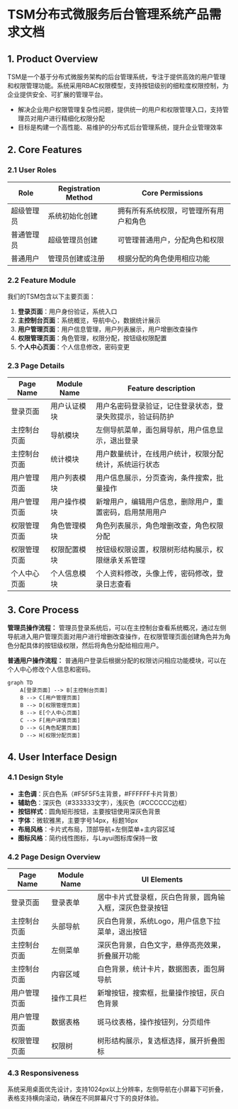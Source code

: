 # TSM分布式微服务后台管理系统产品需求文档

## 1. Product Overview
TSM是一个基于分布式微服务架构的后台管理系统，专注于提供高效的用户管理和权限管理功能。系统采用RBAC权限模型，支持按钮级别的细粒度权限控制，为企业提供安全、可扩展的管理平台。
- 解决企业用户权限管理复杂性问题，提供统一的用户和权限管理入口，支持管理员对用户进行精细化权限分配
- 目标是构建一个高性能、易维护的分布式后台管理系统，提升企业管理效率

## 2. Core Features

### 2.1 User Roles
| Role | Registration Method | Core Permissions |
|------|---------------------|------------------|
| 超级管理员 | 系统初始化创建 | 拥有所有系统权限，可管理所有用户和角色 |
| 普通管理员 | 超级管理员创建 | 可管理普通用户，分配角色和权限 |
| 普通用户 | 管理员创建或注册 | 根据分配的角色使用相应功能 |

### 2.2 Feature Module
我们的TSM包含以下主要页面：
1. **登录页面**：用户身份验证，系统入口
2. **主控制台页面**：系统概览，导航中心，数据统计展示
3. **用户管理页面**：用户信息管理，用户列表展示，用户增删改查操作
4. **权限管理页面**：角色管理，权限分配，按钮级权限配置
5. **个人中心页面**：个人信息修改，密码变更

### 2.3 Page Details
| Page Name | Module Name | Feature description |
|-----------|-------------|---------------------|
| 登录页面 | 用户认证模块 | 用户名密码登录验证，记住登录状态，登录失败提示，验证码防护 |
| 主控制台页面 | 导航模块 | 左侧导航菜单，面包屑导航，用户信息显示，退出登录 |
| 主控制台页面 | 统计模块 | 用户数量统计，在线用户统计，权限分配统计，系统运行状态 |
| 用户管理页面 | 用户列表模块 | 用户信息展示，分页查询，条件搜索，批量操作 |
| 用户管理页面 | 用户操作模块 | 新增用户，编辑用户信息，删除用户，重置密码，启用禁用用户 |
| 权限管理页面 | 角色管理模块 | 角色列表展示，角色增删改查，角色权限分配 |
| 权限管理页面 | 权限配置模块 | 按钮级权限设置，权限树形结构展示，权限继承关系管理 |
| 个人中心页面 | 个人信息模块 | 个人资料修改，头像上传，密码修改，登录日志查看 |

## 3. Core Process

**管理员操作流程：**
管理员登录系统后，可以在主控制台查看系统概况，通过左侧导航进入用户管理页面对用户进行增删改查操作，在权限管理页面创建角色并为角色分配具体的按钮级权限，然后将角色分配给相应用户。

**普通用户操作流程：**
普通用户登录后根据分配的权限访问相应功能模块，可以在个人中心修改个人信息和密码。

```mermaid
graph TD
    A[登录页面] --> B[主控制台页面]
    B --> C[用户管理页面]
    B --> D[权限管理页面]
    B --> E[个人中心页面]
    C --> F[用户详情页面]
    D --> G[角色配置页面]
    D --> H[权限分配页面]
```

## 4. User Interface Design

### 4.1 Design Style
- **主色调**：灰白色系（#F5F5F5主背景，#FFFFFF卡片背景）
- **辅助色**：深灰色（#333333文字），浅灰色（#CCCCCC边框）
- **按钮样式**：圆角矩形按钮，主要按钮使用深灰色背景
- **字体**：微软雅黑，主要字号14px，标题16px
- **布局风格**：卡片式布局，顶部导航+左侧菜单+主内容区域
- **图标风格**：简约线性图标，与Layui图标库保持一致

### 4.2 Page Design Overview
| Page Name | Module Name | UI Elements |
|-----------|-------------|-------------|
| 登录页面 | 登录表单 | 居中卡片式登录框，灰白色背景，圆角输入框，深灰色登录按钮 |
| 主控制台页面 | 头部导航 | 灰白色背景，系统Logo，用户信息下拉菜单，退出按钮 |
| 主控制台页面 | 左侧菜单 | 深灰色背景，白色文字，悬停高亮效果，折叠展开功能 |
| 主控制台页面 | 内容区域 | 白色背景，统计卡片，数据图表，面包屑导航 |
| 用户管理页面 | 操作工具栏 | 新增按钮，搜索框，批量操作按钮，灰白色背景 |
| 用户管理页面 | 数据表格 | 斑马纹表格，操作按钮列，分页组件 |
| 权限管理页面 | 权限树 | 树形结构展示，复选框选择，展开折叠图标 |

### 4.3 Responsiveness
系统采用桌面优先设计，支持1024px以上分辨率，左侧导航在小屏幕下可折叠，表格支持横向滚动，确保在不同屏幕尺寸下的良好体验。